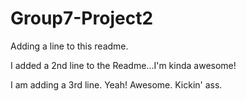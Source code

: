 # Group7-Project2

Adding a line to this readme. 

I added a 2nd line to the Readme...I'm kinda awesome!

I am adding a 3rd line. Yeah! Awesome. Kickin' ass.
